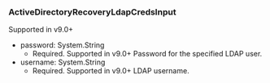 ### ActiveDirectoryRecoveryLdapCredsInput
Supported in v9.0+

- password: System.String
  - Required. Supported in v9.0+
Password for the specified LDAP user.
- username: System.String
  - Required. Supported in v9.0+
LDAP username.
